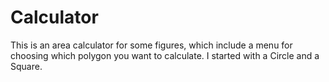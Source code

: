 # Calculator
This is an area calculator for some figures, which include a menu for choosing which polygon you want to calculate. I started with a Circle and a Square.
